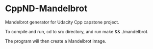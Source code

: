 # CppND-Mandelbrot
Mandelbrot generator for Udacity Cpp capstone project.

To compile and run, cd to src directory, and run make && ./mandelbrot.

The program will then create a Mandelbrot image.
